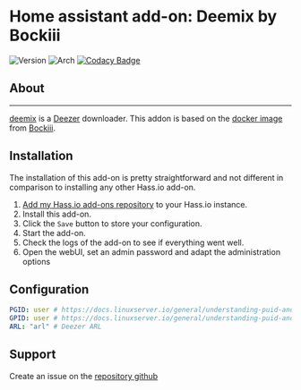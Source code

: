 # Home assistant add-on: Deemix by Bockiii

![Version](https://img.shields.io/badge/dynamic/json?label=Version&query=%24.version&url=https%3A%2F%2Fraw.githubusercontent.com%2Flburais%2Fhassio-addons%2Fmaster%2Fdeemix-bockiii%2Fconfig.json)
![Arch](https://img.shields.io/badge/dynamic/json?color=success&label=Arch&query=%24.arch&url=https%3A%2F%2Fraw.githubusercontent.com%2Flburais%2Fhassio-addons%2Fmaster%2Fdeemix-bockiii%2Fconfig.json)
[![Codacy Badge](https://app.codacy.com/project/badge/Grade/52df50fedb4949569495edeb2ea58827)](https://app.codacy.com/gh/lburais/hassio-addons/dashboard?utm_source=gh&utm_medium=referral&utm_content=&utm_campaign=Badge_grade)

## About

---

[deemix](https://deemix.org/) is a [Deezer](https://www.deezer.com) downloader. This addon is based on the [docker image](https://gitlab.com/Bockiii/deemix-docker) from [Bockiii](https://gitlab.com/Bockiii).

## Installation

The installation of this add-on is pretty straightforward and not different in
comparison to installing any other Hass.io add-on.

1. [Add my Hass.io add-ons repository][repository] to your Hass.io instance.
1. Install this add-on.
1. Click the `Save` button to store your configuration.
1. Start the add-on.
1. Check the logs of the add-on to see if everything went well.
1. Open the webUI, set an admin password and adapt the administration options

## Configuration


```yaml
PGID: user # https://docs.linuxserver.io/general/understanding-puid-and-pgid
GPID: user # https://docs.linuxserver.io/general/understanding-puid-and-pgid
ARL: "arl" # Deezer ARL
```

## Support

Create an issue on the [repository github][repository]

[repository]: https://github.com/lburais/hassio-addons